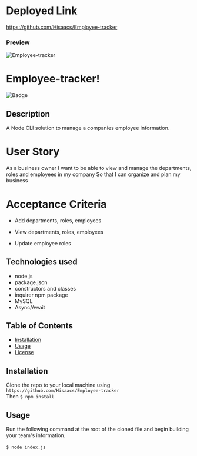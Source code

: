 # Deployed Link

https://github.com/Hisaacs/Employee-tracker

### Preview
![Employee-tracker](https://user-images.githubusercontent.com/19741669/108618882-86a97d80-745c-11eb-8ba3-6ed67c038241.gif)


# Employee-tracker!

![Badge](https://img.shields.io/badge/license-MIT-blue)

## Description

A Node CLI solution to manage a companies employee information.

# User Story

As a business owner
I want to be able to view and manage the departments, roles and employees in my company
So that I can organize and plan my business

# Acceptance Criteria

- Add departments, roles, employees

- View departments, roles, employees

- Update employee roles

## Technologies used

- node.js
- package.json
- constructors and classes
- inquirer npm package
- MySQL
- Async/Await

## Table of Contents

- [Installation](#installation)
- [Usage](#usage)
- [License](#license)

## Installation

Clone the repo to your local machine using `https://github.com/Hisaacs/Employee-tracker`<br>Then `$ npm install`

## Usage

Run the following command at the root of the cloned file and begin building your team's information.<br><br>`$ node index.js`<br><br>

